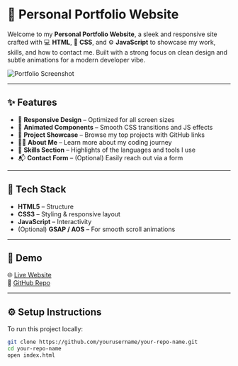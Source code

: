 # 🚀 Personal Portfolio Website

Welcome to my **Personal Portfolio Website**, a sleek and responsive site crafted with 💻 **HTML**, 🎨 **CSS**, and ⚙️ **JavaScript** to showcase my work, skills, and how to contact me. Built with a strong focus on clean design and subtle animations for a modern developer vibe.

![Portfolio Screenshot](https://your-screenshot-link.com) <!-- Replace with your actual image URL -->

---

## ✨ Features

- 📱 **Responsive Design** – Optimized for all screen sizes
- 🧩 **Animated Components** – Smooth CSS transitions and JS effects
- 💼 **Project Showcase** – Browse my top projects with GitHub links
- 👨‍💻 **About Me** – Learn more about my coding journey
- 🧠 **Skills Section** – Highlights of the languages and tools I use
- 📬 **Contact Form** – (Optional) Easily reach out via a form

---

## 🔧 Tech Stack

- **HTML5** – Structure
- **CSS3** – Styling & responsive layout
- **JavaScript** – Interactivity
- (Optional) **GSAP / AOS** – For smooth scroll animations

---

## 📸 Demo

🌐 [Live Website](https://your-live-link.com)  
📂 [GitHub Repo](https://github.com/yourusername/your-repo-name)

---

## ⚙️ Setup Instructions

To run this project locally:

```bash
git clone https://github.com/yourusername/your-repo-name.git
cd your-repo-name
open index.html

